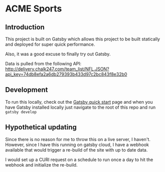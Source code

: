 # ACME Sports

## Introduction

This project is built on Gatsby which allows this project to be built statically and deployed for super quick performance.

Also, it was a good excuse to finally try out Gatsby.

 Data is pulled from the following API: http://delivery.chalk247.com/team_list/NFL.JSON?api_key=74db8efa2a6db279393b433d97c2bc843f8e32b0

## Development
To run this locally, check out the [Gatsby quick start](https://www.gatsbyjs.org/docs/quick-start/) page and when you have Gatsby installed locally just navigate to the root of this repo and run `gatsby develop`

## Hypothetical updating
Since there is no reason for me to throw this on a live server, I haven't. However, since I have this running on gatsby cloud, I have a webhook available that would trigger a re-build of the site with up to date data.

I would set up a CURl request on a schedule to run once a day to hit the webhook and initialize the re-build.